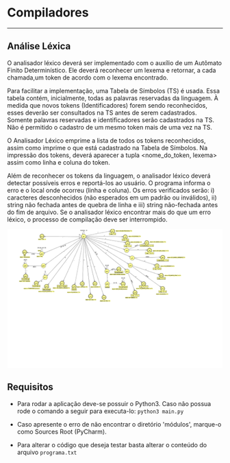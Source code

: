 # Compiladores 

---

## Análise Léxica   

O analisador léxico deverá ser implementado com o auxílio de um Autômato Finito Determinístico. Ele deverá reconhecer um lexema e retornar, a cada chamada,um token de acordo com o lexema encontrado.

Para facilitar a implementação, uma Tabela de Símbolos (TS) é usada. Essa tabela contém,
inicialmente, todas as palavras reservadas da linguagem. À medida que novos tokens (Identificadores) forem sendo reconhecidos, esses deverão ser consultados na TS antes de serem cadastrados. Somente palavras reservadas e identificadores serão cadastrados na TS. Não é
permitido o cadastro de um mesmo token mais de uma vez na TS.

O Analisador Léxico emprime a lista de todos os tokens reconhecidos, assim como
imprime o que está cadastrado na Tabela de Símbolos. Na impressão dos tokens, deverá aparecer a tupla <nome_do_token, lexema> assim como linha e coluna do token.

Além de reconhecer os tokens da linguagem, o analisador léxico deverá detectar possíveis erros e
reportá-los ao usuário. O programa informa o erro e o local onde ocorreu (linha e coluna).
Os erros verificados serão: i) caracteres desconhecidos (não esperados em um padrão ou inválidos),
ii) string não fechada antes de quebra de linha e iii) string não-fechada antes do fim de arquivo. Se o
analisador léxico encontrar mais do que um erro léxico, o processo de compilação deve ser
interrompido.
 
![AFD](AUTOMATO.jff.png)
 
## Requisitos  

* Para rodar a aplicação deve-se possuir o Python3. Caso não possua rode o comando a seguir para executa-lo:
`python3 main.py`

* Caso apresente o erro de não encontrar o diretório 'módulos', marque-o como Sources Root (PyCharm).

* Para alterar o código que deseja testar basta alterar o conteúdo do arquivo `programa.txt`


